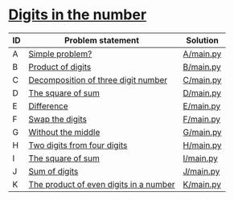 # [Digits in the number](https://www.e-olymp.com/en/contests/9630)



| ID | Problem statement                                                                                 | Solution               |
|----|---------------------------------------------------------------------------------------------------|------------------------|
| A  | [Simple problem?](https://www.e-olymp.com/en/contests/9630/problems/84464)                        | [A/main.py](A/main.py) |
| B  | [Product of digits](https://www.e-olymp.com/en/contests/9630/problems/84465)                      | [B/main.py](B/main.py) |
| C  | [Decomposition of three digit number](https://www.e-olymp.com/en/contests/9630/problems/84466)    | [C/main.py](C/main.py) |
| D  | [The square of sum](https://www.e-olymp.com/en/contests/9630/problems/84467)                      | [D/main.py](D/main.py) |
| E  | [Difference](https://www.e-olymp.com/en/contests/9630/problems/84468)                             | [E/main.py](E/main.py) |
| F  | [Swap the digits](https://www.e-olymp.com/en/contests/9630/problems/84469)                        | [F/main.py](F/main.py) |
| G  | [Without the middle](https://www.e-olymp.com/en/contests/9630/problems/84470)                     | [G/main.py](G/main.py) |
| H  | [Two digits from four digits](https://www.e-olymp.com/en/contests/9630/problems/84471)            | [H/main.py](H/main.py) |
| I  | [The square of sum](https://www.e-olymp.com/en/contests/9630/problems/84472)                      | [I/main.py](I/main.py) |
| J  | [Sum of digits](https://www.e-olymp.com/en/contests/9630/problems/84473)                          | [J/main.py](J/main.py) |
| K  | [The product of even digits in a number](https://www.e-olymp.com/en/contests/9630/problems/84474) | [K/main.py](K/main.py) |

